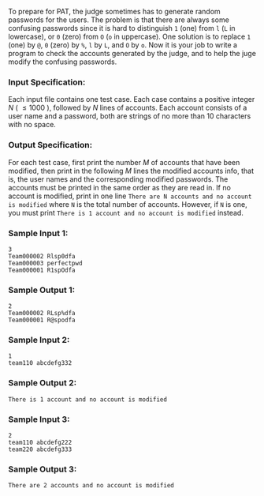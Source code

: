 <!-- Title
Password (20)
-->
To prepare for PAT, the judge sometimes has to generate random passwords for
the users. The problem is that there are always some confusing passwords since
it is hard to distinguish `1` (one) from `l` (`L` in lowercase), or `0` (zero)
from `O` (`o` in uppercase). One solution is to replace `1` (one) by `@`, `0`
(zero) by `%`, `l` by `L`, and `O` by `o`. Now it is your job to write a
program to check the accounts generated by the judge, and to help the juge
modify the confusing passwords.

### Input Specification:

Each input file contains one test case. Each case contains a positive integer
$N$ ( $\le 1000$ ), followed by $N$ lines of accounts. Each account consists
of a user name and a password, both are strings of no more than 10 characters
with no space.

### Output Specification:

For each test case, first print the number $M$ of accounts that have been
modified, then print in the following $M$ lines the modified accounts info,
that is, the user names and the corresponding modified passwords. The accounts
must be printed in the same order as they are read in. If no account is
modified, print in one line `There are N accounts and no account is modified`
where `N` is the total number of accounts. However, if `N` is one, you must
print `There is 1 account and no account is modified` instead.

### Sample Input 1:

```
3
Team000002 Rlsp0dfa
Team000003 perfectpwd
Team000001 R1spOdfa
```

### Sample Output 1:

```
2
Team000002 RLsp%dfa
Team000001 R@spodfa
```

### Sample Input 2:

```
1
team110 abcdefg332
```

### Sample Output 2:

```
There is 1 account and no account is modified
```

### Sample Input 3:

```
2
team110 abcdefg222
team220 abcdefg333
```

### Sample Output 3:

```
There are 2 accounts and no account is modified
```
